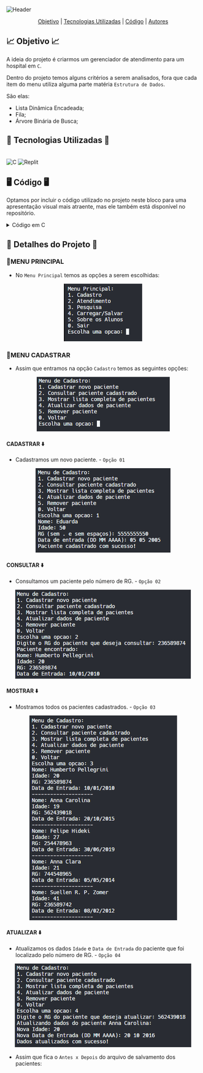 ![Header](https://capsule-render.vercel.app/api?type=waving&height=121&color=A9A9A9&text=🚑%20Gerenciador%20de%20atendimento%20médico%20🚑&fontSize=35&fontColor=D3D3D3&section=header&fontAlignY=65)

<p align="center">
  <a href="#-objetivo-">Objetivo</a> |
  <a href="#-tecnologias-utilizadas-">Tecnologias Utilizadas</a> |
  <a href="#%EF%B8%8F-código-%EF%B8%8F">Código</a> |
  <a href="#-autores-do-projeto-">Autores</a>
</p>

## 📈 Objetivo 📈

A ideia do projeto é criarmos um gerenciador de atendimento para um hospital em `C`.

Dentro do projeto temos alguns critérios a serem analisados, fora que cada item do menu utiliza alguma parte matéria `Estrutura de Dados`.

São elas:
- Lista Dinâmica Encadeada;
- Fila;
- Árvore Binária de Busca;

## 👾 Tecnologias Utilizadas 👾
<div style="display: inline_block"><br>
  <img align="center" alt="C" src="https://img.shields.io/badge/C-A8B9CC.svg?style=for-the-badge&logo=C&logoColor=black">  
  <img align="center" alt="Replit" src="https://img.shields.io/badge/Replit-F26207.svg?style=for-the-badge&logo=Replit&logoColor=white">  
</div>

## 🖥️ Código 🖥️

Optamos por incluir o código utilizado no projeto neste bloco para uma apresentação visual mais atraente, mas ele também está disponível no repositório.
<details>
  <summary>Código em C</summary>

```c
#include <stdio.h>
#include <stdlib.h>
#include <string.h>

typedef struct {
  int dia;
  int mes;
  int ano;
} Data;

typedef struct {
  char nome[100];
  int idade;
  char rg[10];
  Data entrada;
} Paciente;

typedef struct ELista {
  Paciente dados;
  struct ELista *proximo;
} ELista;

typedef struct {
  ELista *inicio;
  int qtde;
} Lista;

typedef struct EFila {
  Paciente dados;
  struct EFila *proximo;
} EFila;

typedef struct {
  EFila *head;
  EFila *tail;
  int qtde;
} Fila;

typedef struct EABB {
  Paciente dados;
  struct EABB *filhoEsq;
  struct EABB *filhoDir;
} EABB;

typedef struct {
  EABB *raiz;
  int qtde;
} ABB;

//***CADASTRO***
//***CADASTRO***
//***CADASTRO***
//***CADASTRO***
//***CADASTRO***

// Como funciona a lista?
// A lista é uma estrutura de dados que armazena uma sequência de elementos.
// Cada elemento é armazenado em uma posição na lista. Caca elemento ou nó,
// aponta junto com um dado para o próximo nó na sequência. Essa estrutura
// permite um redimensionamento dinâmico muito bom e a inserçao e remoção
// eficiente de elementos de qualquer lugar da lista.

// Nessa funçao nós inicializamos a lista, recebendo um ponteiro da struct Lista
void inicializarLista(Lista *lista) {
  lista->inicio = NULL;
  lista->qtde = 0;
}

// Nessa funçao nós cadastramos um paciente na lista.
// O fgets() guarda o valor da string e inclui um caractere nulo '\0' no final.
// O strcspn procura a aparição de um caractere em uma primeira string. Assim,
// ele ajuda na diferenciação de um nome para outro, ou de um rg para o outro.
void cadastrarPaciente(Lista *lista) {
  Paciente p;
  printf("Nome: ");
  fgets(p.nome, sizeof(p.nome), stdin);
  p.nome[strcspn(p.nome, "\n")] = '\0';
  printf("Idade: ");
  scanf("%d", &p.idade);
  getchar();
  printf("RG (sem . e sem espaços): ");
  fgets(p.rg, sizeof(p.rg), stdin);
  p.rg[strcspn(p.rg, "\n")] = '\0';
  printf("Data de entrada (DD MM AAAA): ");
  scanf("%d %d %d", &p.entrada.dia, &p.entrada.mes, &p.entrada.ano);
  getchar();

  ELista *novo = (ELista *)malloc(sizeof(ELista));
  if (novo == NULL) {
    printf("Erro ao alocar memória.\n");
    return;
  }
  novo->dados = p;
  novo->proximo = lista->inicio;
  lista->inicio = novo;
  lista->qtde++;

  printf("Paciente cadastrado com sucesso!\n");
}

// Nessa funçao consultamos o paciente na lista por meio do RG.
// A função strcmp() compara duas strings e retorna 0 se forem iguais. Assim
// ajudando na busca do paciente. Se o rg fornecido for igual ao que está
// armazenado no "database", o código retorna 0 para identificar que foi
// encontrado o paciente procurado!
void consultarPaciente(Lista *lista) {
  char rg[10];
  printf("Digite o RG do paciente que deseja consultar: ");
  fgets(rg, sizeof(rg), stdin);
  rg[strcspn(rg, "\n")] = '\0';

  ELista *atual = lista->inicio;
  while (atual != NULL) {
    if (strcmp(atual->dados.rg, rg) == 0) { //É aqui que ocorre a comparação do
                                            // RG inputado para o RG armazenado.
      printf("Paciente encontrado:\n");
      printf("Nome: %s\n", atual->dados.nome);
      printf("Idade: %d\n", atual->dados.idade);
      printf("RG: %s\n", atual->dados.rg);
      printf("Data de Entrada: %02d/%02d/%04d\n", atual->dados.entrada.dia,
             atual->dados.entrada.mes, atual->dados.entrada.ano);
      return;
    }
    atual = atual->proximo; // O loop corre até encontrar o paciente procurado.
                            // Caso o paciente não seja encontrado, o loop
                            // terminar e é impresso a mensagem abaixo!
  }
  printf("Paciente não encontrado.\n");
}

// Essa função exibe os pacientes cadastrados na lista.
void exibirPacientes(Lista *lista) {
  if (lista->inicio == NULL) {
    printf("Nenhum paciente cadastrado.\n");
    return;
  }

  ELista *atual = lista->inicio; //É aqui que a lista é percorrida
  while (atual !=
         NULL) { // Percorrendo a lista e imprimindo os dados dos pacientes
    printf("Nome: %s\n", atual->dados.nome);
    printf("Idade: %d\n", atual->dados.idade);
    printf("RG: %s\n", atual->dados.rg);
    printf("Data de Entrada: %02d/%02d/%04d\n", atual->dados.entrada.dia,
           atual->dados.entrada.mes, atual->dados.entrada.ano);
    printf("--------------------\n");
    atual = atual->proximo; // Avança para o próximo paciente da lista
  }
}

// Nessa função nós atualizamos os dados de um paciente em específico que é
// encontrado pelo RG.
void atualizarPaciente(Lista *lista) {
  char rg[10];
  printf("Digite o RG do paciente que deseja atualizar: ");
  fgets(rg, sizeof(rg), stdin);
  rg[strcspn(rg, "\n")] = '\0';

  ELista *atual = lista->inicio;
  while (atual != NULL) {
    if (strcmp(atual->dados.rg, rg) == 0) {
      printf("Atualizando dados do paciente %s:\n", atual->dados.nome);
      printf("Nova Idade: ");
      scanf("%d", &atual->dados.idade);
      getchar();
      printf("Nova Data de Entrada (DD MM AAAA): ");
      scanf("%d %d %d", &atual->dados.entrada.dia, &atual->dados.entrada.mes,
            &atual->dados.entrada.ano);
      getchar();

      printf("Dados atualizados com sucesso!\n");
      return;
    }
    atual = atual->proximo;
  }
  printf("Paciente não encontrado.\n");
}

// Nessa função nós removemos o paciente, solicitando ao atendente hospitalar
// que o RG do paciente a ser excluído seja fornecido.
void removerPaciente(Lista *lista) {
  char rg[10];
  printf("Digite o RG do paciente que deseja remover: ");
  fgets(rg, sizeof(rg), stdin);
  rg[strcspn(rg, "\n")] = '\0';

  ELista *anterior = NULL;
  ELista *atual = lista->inicio;
  while (atual != NULL) {
    if (strcmp(atual->dados.rg, rg) == 0) {
      if (anterior == NULL) {
        lista->inicio = atual->proximo;
      } else {
        anterior->proximo = atual->proximo;
      }
      free(atual);
      lista->qtde--;
      printf("Paciente removido com sucesso!\n");
      return;
    }
    anterior = atual;
    atual = atual->proximo;
  }
  printf("Paciente não encontrado.\n");
}

//***ATENDIMENTO***
//***ATENDIMENTO***
//***ATENDIMENTO***
//***ATENDIMENTO***
//***ATENDIMENTO***

// A Fila é tranquila, basicamente como conhecemos no mundo fora das máquinas. O
// Primeiro a entrar é o primeiro a sair.

// Nessa funçao nós inicializamos a fila, recebendo um ponteiro da struct Fila
void inicializarFila(Fila *fila) {
  fila->head = NULL;
  fila->tail = NULL;
  fila->qtde = 0;
}

// Nessa funçao enfileiramos os nossos pacientes na fila.
void enfileirarPaciente(Fila *fila, Paciente paciente) {
  EFila *novo = (EFila *)malloc(sizeof(EFila));
  if (novo == NULL) {
    printf("Erro ao alocar memória.\n");
    return;
  }
  novo->dados = paciente;
  novo->proximo = NULL;

  if (fila->tail == NULL) {
    fila->head = novo;
  } else {
    fila->tail->proximo = novo;
  }
  fila->tail = novo;
  fila->qtde++;

  printf("Paciente enfileirado com sucesso!\n");
}

// Nessa funçao desenfileiramos os pacientes da fila. Só que da maneira correta,
// sempre pelo primeiro da fila.
void desenfileirarPaciente(Fila *fila) {
  if (fila->head == NULL) {
    printf("Fila vazia.\n");
    return;
  }

  EFila *removido = fila->head;
  fila->head = fila->head->proximo;
  if (fila->head == NULL) {
    fila->tail = NULL;
  }
  free(removido);
  fila->qtde--;

  printf("Paciente desenfileirado com sucesso!\n");
}

// Essa função nos mostra a atual situação da fila, ou seja, sua ordem.
void mostrarFila(Fila *fila) {
  if (fila->head == NULL) {
    printf("Fila vazia.\n");
    return;
  }

  EFila *atual = fila->head;
  while (atual != NULL) {
    printf("Nome: %s\n", atual->dados.nome);
    printf("Idade: %d\n", atual->dados.idade);
    printf("RG: %s\n", atual->dados.rg);
    printf("Data de Entrada: %02d/%02d/%04d\n", atual->dados.entrada.dia,
           atual->dados.entrada.mes, atual->dados.entrada.ano);
    printf("--------------------\n");
    atual = atual->proximo;
  }
}

//***PESQUISAR***
//***PESQUISAR***
//***PESQUISAR***
//***PESQUISAR***
//***PESQUISAR***

// A ABB, ou Árvore Binária de Busca é uma estrutura de dados que organiza seus
// elementos em uma estrutura de árvore binária, na qual cada nó possui no
// máximo dois filhos: um filho à esquerda e outro à direita.

// Aqui nós começamos a falar sobre a parte que foi mais "pegada" para nós dois.
// Essa função insere um paciente na árvore binária de busca.
EABB *inserirPacienteABB(EABB *raiz, Paciente paciente, int criterio) {
  // Se a raiz for igual a NULL, significa que a árvore está vazia. E assim
  // criamos um nó.
  if (raiz == NULL) {
    EABB *novo = (EABB *)malloc(sizeof(EABB));
    if (novo == NULL) {
      printf("Erro ao alocar memória.\n");
      return NULL;
    }
    novo->dados = paciente;
    novo->filhoEsq = NULL;
    novo->filhoDir = NULL;
    return novo;
  }
  // Se o critério do paciente for menor que o critério da raiz, o paciente é
  // inserido como filho na esquerda, se o critério for maior, o paciente é
  // inserido como filho na direita.

  if (criterio == 1) { // Ano de registro
    if (paciente.entrada.ano < raiz->dados.entrada.ano)
      raiz->filhoEsq = inserirPacienteABB(raiz->filhoEsq, paciente, criterio);
    else
      raiz->filhoDir = inserirPacienteABB(raiz->filhoDir, paciente, criterio);
  } else if (criterio == 2) { // Mês de registro
    if (paciente.entrada.mes < raiz->dados.entrada.mes)
      raiz->filhoEsq = inserirPacienteABB(raiz->filhoEsq, paciente, criterio);
    else
      raiz->filhoDir = inserirPacienteABB(raiz->filhoDir, paciente, criterio);
  } else if (criterio == 3) { // Dia de registro
    if (paciente.entrada.dia < raiz->dados.entrada.dia)
      raiz->filhoEsq = inserirPacienteABB(raiz->filhoEsq, paciente, criterio);
    else
      raiz->filhoDir = inserirPacienteABB(raiz->filhoDir, paciente, criterio);
  } else if (criterio == 4) { // Idade
    if (paciente.idade < raiz->dados.idade)
      raiz->filhoEsq = inserirPacienteABB(raiz->filhoEsq, paciente, criterio);
    else
      raiz->filhoDir = inserirPacienteABB(raiz->filhoDir, paciente, criterio);
  }

  return raiz;
}

// Essa funçao serve para mostrar os pacientes, numa sequência de acordo com o
// critério que for escolhido.
void mostrarEmOrdem(EABB *raiz) {
  if (raiz != NULL) {
    mostrarEmOrdem(raiz->filhoEsq);
    printf("Nome: %s\n", raiz->dados.nome);
    printf("Idade: %d\n", raiz->dados.idade);
    printf("RG: %s\n", raiz->dados.rg);
    printf("Data de Entrada: %02d/%02d/%04d\n", raiz->dados.entrada.dia,
           raiz->dados.entrada.mes, raiz->dados.entrada.ano);
    printf("--------------------\n");
    mostrarEmOrdem(raiz->filhoDir);
  }
}

// Essa funçao inicializa a árvore binária de busca.
void inicializarABB(ABB *abb) {
  abb->raiz = NULL;
  abb->qtde = 0;
}

// Essa função serve para inserir um paciente na árvore binária de busca.
void inserirPacienteABBWrapper(ABB *abb, Paciente paciente, int criterio) {
  abb->raiz = inserirPacienteABB(abb->raiz, paciente, criterio);
  abb->qtde++;
}

// Essa função serve para construir ua ABB a partir de uma lista de pacientes.
void construirABB(ABB *abb, Lista *lista, int criterio) {
  inicializarABB(abb);
  ELista *atual = lista->inicio;
  while (atual != NULL) {
    inserirPacienteABBWrapper(abb, atual->dados, criterio);
    atual = atual->proximo;
  }
}

// Aqui temos as funçoes que mostram os registros relacionados à algum critério
// sendo eles Ano, Mês, Dia e Idade.
void mostrarRegistrosPorAno(Lista *lista) {
  ABB abb;
  construirABB(&abb, lista, 1);
  mostrarEmOrdem(abb.raiz);
}

void mostrarRegistrosPorMes(Lista *lista) {
  ABB abb;
  construirABB(&abb, lista, 2);
  mostrarEmOrdem(abb.raiz);
}

void mostrarRegistrosPorDia(Lista *lista) {
  ABB abb;
  construirABB(&abb, lista, 3);
  mostrarEmOrdem(abb.raiz);
}

void mostrarRegistrosPorIdade(Lista *lista) {
  ABB abb;
  construirABB(&abb, lista, 4);
  mostrarEmOrdem(abb.raiz);
}

//***CARREGAR/SALVAR***
//***CARREGAR/SALVAR***
//***CARREGAR/SALVAR***
//***CARREGAR/SALVAR***
//***CARREGAR/SALVAR***

// Aqui começamos a ver como salvaremos nossos dados em algum lugar!
// Função para carregar um arquivo que foi salvo anteriormente.
void carregarDados(Lista *lista) {
  FILE *arquivo = fopen("pacientes.txt", "r");
  if (arquivo == NULL) {
    printf("Erro ao abrir o arquivo.\n");
    return;
  }

  while (!feof(arquivo)) {
    Paciente p;
    // Aqui temos a leitura dos dados do paciente, que estam no arquivo.
    fscanf(arquivo, "%[^,],%d,%[^,],%d/%d/%d\n", p.nome, &p.idade, p.rg,
           &p.entrada.dia, &p.entrada.mes, &p.entrada.ano);

    // Aloca espaço para um novo nó na lista
    ELista *novo = (ELista *)malloc(sizeof(ELista));
    if (novo == NULL) {
      printf("Erro ao alocar memória.\n");
      fclose(arquivo);
      return;
    }
    novo->dados = p;
    novo->proximo = lista->inicio;
    lista->inicio = novo;
    lista->qtde++;
  }

  fclose(arquivo);
  printf("Dados carregados com sucesso!\n");
}

// Função para salvar os dados dos pacientes num arquivo
void salvarDados(Lista *lista) {
  FILE *arquivo = fopen("pacientes.txt", "w");
  if (arquivo == NULL) {
    printf("Erro ao abrir o arquivo.\n");
    return;
  }

  ELista *atual = lista->inicio;
  while (atual != NULL) {
    // Escreve os dados dos pacientes no arquivo num formato preparado
    fprintf(arquivo, "%s,%d,%s,%02d/%02d/%04d\n", atual->dados.nome,
            atual->dados.idade, atual->dados.rg, atual->dados.entrada.dia,
            atual->dados.entrada.mes, atual->dados.entrada.ano);
    atual = atual->proximo;
  }

  fclose(arquivo);
  printf("Dados salvos com sucesso!\n");
}

// Função para exibir os dados sobre os alunos que criaram o código.
void exibirInformacoesAlunos(Lista *lista) {
  printf("Nome: Anna Carolina R. P. Zomer\n");
  printf("Ciclo: 4º Semestre\n");
  printf("Curso: Ciência da Compuação\n");
  printf("Diciplina: Estrutura de Dados\n");
  printf("Data: 24/05/2024\n");
  printf("----------------------\n");
  printf("Nome: Humberto de O. Pellegrini\n");
  printf("Ciclo: 4º Semestre\n");
  printf("Curso: Ciência da Compuação\n");
  printf("Diciplina: Estrutura de Dados\n");
  printf("Data: 24/05/2024\n");
}

//***MENUS***
//***MENUS***
//***MENUS***
//***MENUS***
//***MENUS***

// Menu para cadastrar e outras funções relacionadas
void menuCadastro(Lista *lista) {
  int opcao;
  do {
    printf("\nMenu de Cadastro:\n");
    printf("1. Cadastrar novo paciente\n");
    printf("2. Consultar paciente cadastrado\n");
    printf("3. Mostrar lista completa de pacientes\n");
    printf("4. Atualizar dados de paciente\n");
    printf("5. Remover paciente\n");
    printf("0. Voltar\n");
    printf("Escolha uma opcao: ");
    scanf("%d", &opcao);
    getchar();

    switch (opcao) {
    case 1:
      cadastrarPaciente(lista);
      break;
    case 2:
      consultarPaciente(lista);
      break;
    case 3:
      exibirPacientes(lista);
      break;
    case 4:
      atualizarPaciente(lista);
      break;
    case 5:
      removerPaciente(lista);
      break;
    case 0:
      printf("Voltando ao menu principal...\n");
      break;
    default:
      printf("Opcao invalida!\n");
      break;
    }
  } while (opcao != 0);
}

// Menu do atendimento dos pacientes
void menuAtendimento(Fila *fila, Lista *lista) {
  int opcao;
  do {
    printf("\nMenu de Atendimento:\n");
    printf("1. Enfileirar paciente\n");
    printf("2. Desenfileirar paciente\n");
    printf("3. Mostrar fila\n");
    printf("0. Voltar\n");
    printf("Escolha uma opcao: ");
    scanf("%d", &opcao);
    getchar();

    switch (opcao) {
    case 1: {
      char rg[10];
      printf("Digite o RG do paciente que quer colocar na fila (sem . e sem "
             "espaços): ");
      fgets(rg, sizeof(rg), stdin);
      rg[strcspn(rg, "\n")] = '\0';

      ELista *atual = lista->inicio;
      while (atual != NULL) {
        if (strcmp(atual->dados.rg, rg) == 0) {
          enfileirarPaciente(fila, atual->dados);
          break;
        }
        atual = atual->proximo;
      }
      if (atual == NULL) {
        printf("Paciente nao encontrado.\n");
      }
      break;
    }
    case 2:
      desenfileirarPaciente(fila);
      break;
    case 3:
      mostrarFila(fila);
      break;
    case 0:
      printf("Voltando ao menu principal...\n");
      break;
    default:
      printf("Opcao invalida!\n");
      break;
    }
  } while (opcao != 0);
}

// Menu da Função Pesquisa
void menuPesquisa(Lista *lista) {
  int opcao;
  do {
    printf("\nMenu de Pesquisa:\n");
    printf("1. Mostrar registros ordenados por ano de registro\n");
    printf("2. Mostrar registros ordenados por mes de registro\n");
    printf("3. Mostrar registros ordenados por dia de registro\n");
    printf("4. Mostrar registros ordenados por idade do paciente\n");
    printf("0. Voltar\n");
    printf("Escolha uma opcao: ");
    scanf("%d", &opcao);
    getchar();

    switch (opcao) {
    case 1:
      mostrarRegistrosPorAno(lista);
      break;
    case 2:
      mostrarRegistrosPorMes(lista);
      break;
    case 3:
      mostrarRegistrosPorDia(lista);
      break;
    case 4:
      mostrarRegistrosPorIdade(lista);
      break;
    case 0:
      printf("Voltando ao menu principal...\n");
      break;
    default:
      printf("Opcao invalida!\n");
      break;
    }
  } while (opcao != 0);
}

// Menu do carregamento e salvamentos dos arquivos.
void menuCarregarSalvar(Lista *lista) {
  int opcao;
  do {
    printf("\nMenu de Carregar/Salvar:\n");
    printf("1. Carregar dados de um arquivo\n");
    printf("2. Salvar dados em um arquivo\n");
    printf("0. Voltar\n");
    printf("Escolha uma opcao: ");
    scanf("%d", &opcao);
    getchar();

    switch (opcao) {
    case 1:
      carregarDados(lista);
      break;
    case 2:
      salvarDados(lista);
      break;
    case 0:
      printf("Voltando ao menu principal...\n");
      break;
    default:
      printf("Opcao invalida!\n");
      break;
    }
  } while (opcao != 0);
}

int main() {
  Lista lista;
  Fila fila;
  int opcao;

  inicializarLista(&lista);
  inicializarFila(&fila);

  do {
    printf("\nMenu Principal:\n");
    printf("1. Cadastro\n");
    printf("2. Atendimento\n");
    printf("3. Pesquisa\n");
    printf("4. Carregar/Salvar\n");
    printf("5. Sobre os Alunos\n");
    printf("0. Sair\n");
    printf("Escolha uma opcao: ");
    scanf("%d", &opcao);
    getchar();

    switch (opcao) {
    case 1:
      menuCadastro(&lista);
      break;
    case 2:
      menuAtendimento(&fila, &lista);
      break;
    case 3:
      menuPesquisa(&lista);
      break;
    case 4:
      menuCarregarSalvar(&lista);
      break;
    case 5:
      exibirInformacoesAlunos(&lista);
      break;
    case 0:
      printf("Saindo...\n");
      break;
    default:
      printf("Opcao invalida!\n");
      break;
    }
  } while (opcao != 0);

  return 0;
}

```
</details>

## 🍃 Detalhes do Projeto 🍃

### 📍MENU PRINCIPAL
- No `Menu Principal` temos as opções a serem escolhidas:

<p align = "middle">
<img src="https://github.com/z0mer/PJ.HOSP_C/blob/main/img/MENU_PRINCIPAL.png" />

### 📍MENU CADASTRAR
- Assim que entramos na opção `Cadastro` temos as seguintes opções:

<p align = "middle">
<img src="https://github.com/z0mer/PJ.HOSP_C/blob/main/img/MENU_CADASTRO.png" />

#### CADASTRAR ⬇️
- Cadastramos um novo paciente. - `Opção 01`
 
<p align = "middle">
<img src="https://github.com/z0mer/PJ.HOSP_C/blob/main/img/CADASTRAR_PACIENTE.png" />

#### CONSULTAR ⬇️
- Consultamos um paciente pelo número de RG. - `Opção 02`

<p align = "middle">
<img src="https://github.com/z0mer/PJ.HOSP_C/blob/main/img/CONSULTAR_PACIENTE.png" />

#### MOSTRAR ⬇️
- Mostramos todos os pacientes cadastrados. - `Opção 03`

<p align = "middle">
<img src="https://github.com/z0mer/PJ.HOSP_C/blob/main/img/MOSTRAR_PACIENTES.png" />

#### ATUALIZAR ⬇️
- Atualizamos os dados `Idade` e `Data de Entrada` do paciente que foi localizado pelo número de RG. - `Opção 04`

<p align = "middle">
<img src="https://github.com/z0mer/PJ.HOSP_C/blob/main/img/ATUALIZAR_PACIENTE.png" />

  - Assim que fica o `Antes x Depois` do arquivo de salvamento dos pacientes:
  <div style="display: flex; justify-content: center; align-items: center; width: 100%; height: 100vh;">
      <img src="https://github.com/z0mer/PJ.HOSP_C/blob/main/img/SALVOS_ANTES.png" style="margin-right: 10px;" />
      <img src="https://github.com/z0mer/PJ.HOSP_C/blob/main/img/SALVOS_DEPOIS.png" style="margin-left: 10px;" />
  </div>

#### REMOVER ⬇️
- Atualizamos os dados `Idade` e `Data de Entrada` do paciente que foi localizado pelo número de RG. - `Opção 05`

<p align = "middle">
<img src="https://github.com/z0mer/PJ.HOSP_C/blob/main/img/REMOVER_PACIENTE.png" />

  - Assim que fica o `Antes x Depois` do arquivo de salvamento dos pacientes:
  <div style="display: flex; justify-content: center; align-items: center; width: 100%; height: 100vh;">
      <img src="https://github.com/z0mer/PJ.HOSP_C/blob/main/img/ANTES_SALVAR_REMOVER.png" style="margin-right: 10px;" />
      <img src="https://github.com/z0mer/PJ.HOSP_C/blob/main/img/DEPOIS_SALVAR_REMOVER.png" style="margin-left: 10px;" />
  </div>

### 📍MENU ATENDIMENTO
- Assim que entramos na opção `Atendimento` temos as seguintes opções:

<p align = "middle">
<img src="https://github.com/z0mer/PJ.HOSP_C/blob/main/img/MENU_ATENDIMENTO.png" />

#### ENFILEIRAR ⬇️
- Os pacientes são enfileirados por ordem de urgência, ou seja, o 1º fica no topo e por ai vai indo. - `Opção 01` 
 
<p align = "middle">
<img src="https://github.com/z0mer/PJ.HOSP_C/blob/main/img/ENFILEIRAR.png" />

- Os enfileiramentos são mostrados dessa maneira na `Opção 03`: 
  <p align = "middle">
  <img src="https://github.com/z0mer/PJ.HOSP_C/blob/main/img/MOSTRAR_ENFILEIRAR.png" />

#### DESENFILEIRAR ⬇️
- Os pacientes são `desenfileirados` por ordem também, ou seja, do 1º ao último. - `Opção 02`

<p align = "middle">
<img src="https://github.com/z0mer/PJ.HOSP_C/blob/main/img/DESENFILEIRAR.png" />

- Os desenfileiramentos são mostrados dessa maneira na `Opção 03` (a primeira saiu da lista): 
  <p align = "middle">
  <img src="https://github.com/z0mer/PJ.HOSP_C/blob/main/img/MOSTRAR_DESENFILEIRAR.png" />

### 📍MENU PESQUISA
- Assim que entramos na opção `Pesquisa` temos as seguintes opções:

<p align = "middle">
<img src="https://github.com/z0mer/PJ.HOSP_C/blob/main/img/MENU_PESQUISAR.png" />

#### ANO ⬇️
- Assim que escolhemos a `Opção 01`, os pacientes são mostrados em ordem crescente pelos anos, ou seja, do menor ano ao maior.
 
<p align = "middle">
<img src="https://github.com/z0mer/PJ.HOSP_C/blob/main/img/PESQUISA_ANO.png" />

#### MÊS ⬇️
- Assim que escolhemos a `Opção 02`, os pacientes são mostrados em ordem crescente pelos meses, ou seja, do menor mês ao maior.
 
<p align = "middle">
<img src="https://github.com/z0mer/PJ.HOSP_C/blob/main/img/PESQUISA_MES.png" />

#### DIA ⬇️
- Assim que escolhemos a `Opção 03`, os pacientes são mostrados em ordem crescente pelos dias, ou seja, do menor dia ao maior.
 
<p align = "middle">
<img src="https://github.com/z0mer/PJ.HOSP_C/blob/main/img/PESQUISA_DIA.png" />

#### IDADE ⬇️
- Assim que escolhemos a `Opção 04`, os pacientes são mostrados em ordem crescente pelas idades, ou seja, da menor idade para a maior.
 
<p align = "middle">
<img src="https://github.com/z0mer/PJ.HOSP_C/blob/main/img/PESQUISA_IDADE.png" />

### 📍MENU CARREGAR/SALVAR
- Assim que entramos na opção `Caregar/Salvar` temos as seguintes opções:

<p align = "middle">
<img src="https://github.com/z0mer/PJ.HOSP_C/blob/main/img/MENU_CARREGAR.png" />

⚠️ **IMPORTANTE:** Fazer a `Opção 01` assim que iniciar o código.

#### CARREGAR ⬇️
- A `Opção 01` serve para carregar o arquivo txt, que possui pacientes cadastrados, para que, ao cadastrar um paciente novo, não se percam os dados dos anteriores, e para que o código, principalmente as opções de pesquisa, atendimento e consulta, funcionem perfeitamente.
 

#### SALVAR ⬇️
- A `Opção 02` serve para salvar os pacientes novos e todas as atualizações que foram feitas nos cadastros. 
 
<p align = "middle">
<img src="https://github.com/z0mer/PJ.HOSP_C/blob/main/img/SALVAR.png" />

### 📍MENU SOBRE
- Assim que entramos na opção `Sobre os Alunos` é mostrado as informações dos alunos que desenvolveram o código:


## 🧑🏻‍💻 Autores do Projeto 🧑🏻‍💻

#### Anna Carolina Zomer ⬇️
[![E-mail](https://img.shields.io/badge/GitHub-181717.svg?style=for-the-badge&logo=GitHub&logoColor=white)](https://github.com/z0mer)

#### Humberto Pellegrini ⬇️
[![E-mail](https://img.shields.io/badge/GitHub-181717.svg?style=for-the-badge&logo=GitHub&logoColor=white)](https://github.com/Humbertin07)

![Footer](https://capsule-render.vercel.app/api?type=waving&height=121&color=A9A9A9&text=👋🏻%20Até%20a%20próxima!!%20👋🏻&fontSize=35&fontColor=D3D3D3&section=footer&fontAlignY=45)
